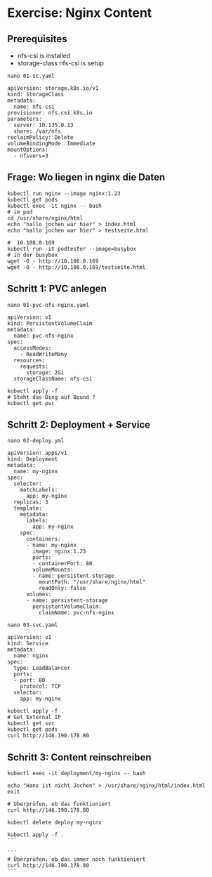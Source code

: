 # Exercise: Nginx Content 

## Prerequisites 

  * nfs-csi is installed
  * storage-class nfs-csi is setup

```
nano 01-sc.yaml
```

```
apiVersion: storage.k8s.io/v1
kind: StorageClass
metadata:
  name: nfs-csi
provisioner: nfs.csi.k8s.io
parameters:
  server: 10.135.0.13
  share: /var/nfs
reclaimPolicy: Delete
volumeBindingMode: Immediate
mountOptions:
  - nfsvers=3
```

## Frage: Wo liegen in nginx die Daten 

```
kubectl run nginx --image nginx:1.23 
kubectl get pods 
kubectl exec -it nginx -- bash
# im pod 
cd /usr/share/nginx/html
echo "hallo jochen war hier" > index.html
echo "hallo jochen war hier" > testseite.html

#  10.108.0.169
kubectl run -it podtester --image=busybox
# in der busybox 
wget -O - http://10.108.0.169
wget -O - http://10.108.0.169/testseite.html
```

## Schritt 1: PVC anlegen 

```
nano 01-pvc-nfs-nginx.yaml
```

```
apiVersion: v1
kind: PersistentVolumeClaim
metadata:
  name: pvc-nfs-nginx 
spec:
  accessModes:
    - ReadWriteMany
  resources:
    requests:
      storage: 2Gi
  storageClassName: nfs-csi
```

```
kubectl apply -f .
# Steht das Ding auf Bound ? 
kubectl get pvc 
```

## Schritt 2: Deployment + Service 

```
nano 02-deploy.yml 
```

```
apiVersion: apps/v1
kind: Deployment
metadata:
  name: my-nginx
spec:
  selector:
    matchLabels:
      app: my-nginx
  replicas: 3
  template:
    metadata:
      labels:
        app: my-nginx
    spec:
      containers:
      - name: my-nginx
        image: nginx:1.23
        ports:
        - containerPort: 80
        volumeMounts:
        - name: persistent-storage
          mountPath: "/usr/share/nginx/html"
          readOnly: false
      volumes:
      - name: persistent-storage
        persistentVolumeClaim:
          claimName: pvc-nfs-nginx
```

```
nano 03-svc.yaml 
```


```
apiVersion: v1
kind: Service
metadata:
  name: nginx
spec:
  type: LoadBalancer
  ports:
  - port: 80
    protocol: TCP
  selector:
    app: my-nginx
```

```
kubectl apply -f .
# Get External IP 
kubectl get svc
kubectl get pods
curl http://146.190.178.80
```

## Schritt 3: Content reinschreiben 

```
kubectl exec -it deployment/my-nginx -- bash
```

```
echo "Hans ist nicht Jochen" > /usr/share/nginx/html/index.html
exit 
```

```
# Überprüfen, ob das funktioniert
curl http://146.190.178.80 
```

```
kubectl delete deploy my-nginx
```

````
kubectl apply -f .
```

```
# Überprüfen, ob das immer noch funktioniert
curl http://146.190.178.80 
```
